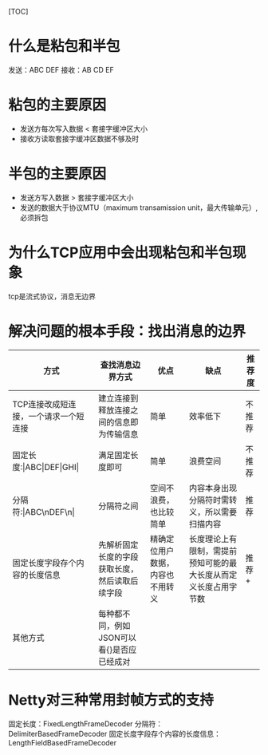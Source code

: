 [TOC]

# 什么是粘包和半包
发送：ABC DEF
接收：AB CD EF

# 粘包的主要原因
+ 发送方每次写入数据 < 套接字缓冲区大小
+ 接收方读取套接字缓冲区数据不够及时

# 半包的主要原因
+ 发送方写入数据 > 套接字缓冲区大小
+ 发送的数据大于协议MTU（maximum transamission unit，最大传输单元）,必须拆包

# 为什么TCP应用中会出现粘包和半包现象
tcp是流式协议，消息无边界

# 解决问题的根本手段：找出消息的边界
|                                  方式                                   |                               查找消息边界方式                               |                             优点                             |                                                             缺点                                                             | 推荐度 |
| -------------------------------------------------------- | --------------------------------------------------------------------- | ------------------------------------------------ | ------------------------------------------------------------------------------------------------ | --------- |
| TCP连接改成短连接，一个请求一个短连接 | 建立连接到释放连接之间的信息即为传输信息             | 简单                                                         | 效率低下                                                                                                                 | 不推荐 |
| 固定长度:\|ABC\|DEF\|GHI\|                      | 满足固定长度即可                                                             | 简单                                                         | 浪费空间                                                                                                                 | 不推荐 |
| 分隔符:\|ABC\nDEF\n\|                                 | 分隔符之间                                                                         | 空间不浪费，也比较简单                     | 内容本身出现分隔符时需转义，所以需要扫描内容                                         | 推荐     |
| 固定长度字段存个内容的长度信息                | 先解析固定长度的字段获取长度，然后读取后续字段 | 精确定位用户数据，内容也不用转义 | 长度理论上有限制，需提前预知可能的最大长度从而定义长度占用字节数 | 推荐+   |
| 其他方式                                                            | 每种都不同，例如JSON可以看{}是否应已经成对         |                                                                  |                                                                                                                                  |              |

# Netty对三种常用封帧方式的支持
固定长度：FixedLengthFrameDecoder
分隔符：DelimiterBasedFrameDecoder
固定长度字段存个内容的长度信息：LengthFieldBasedFrameDecoder
